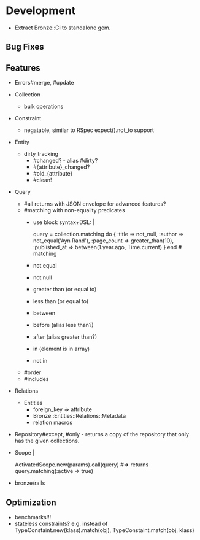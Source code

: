 # Development

- Extract Bronze::Ci to standalone gem.

## Bug Fixes

## Features

- Errors#merge, #update
- Collection
  - bulk operations
- Constraint
  - negatable, similar to RSpec expect().not_to support
- Entity
  - dirty_tracking
    - #changed? - alias #dirty?
    - #{attribute}_changed?
    - #old_{attribute}
    - #clean!
- Query
  - #all returns with JSON envelope for advanced features?
  - #matching with non-equality predicates
    - use block syntax+DSL: |

      query = collection.matching do
        {
          :title => not_null,
          :author => not_equal('Ayn Rand'),
          :page_count => greater_than(10),
          :published_at => between(1.year.ago, Time.current)
        }
      end # matching
    - not equal
    - not null
    - greater than (or equal to)
    - less than (or equal to)
    - between
    - before (alias less than?)
    - after (alias greater than?)
    - in (element is in array)
    - not in
  - #order
  - #includes
- Relations
  - Entities
    - foreign_key => attribute
    - Bronze::Entities::Relations::Metadata
    - relation macros
- Repository#except, #only - returns a copy of the repository that only has the given collections.
- Scope |

  ActivatedScope.new(params).call(query)
  #=> returns query.matching(:active => true)

- bronze/rails

## Optimization

- benchmarks!!!
- stateless constraints? e.g. instead of TypeConstaint.new(klass).match(obj), TypeConstaint.match(obj, klass)

